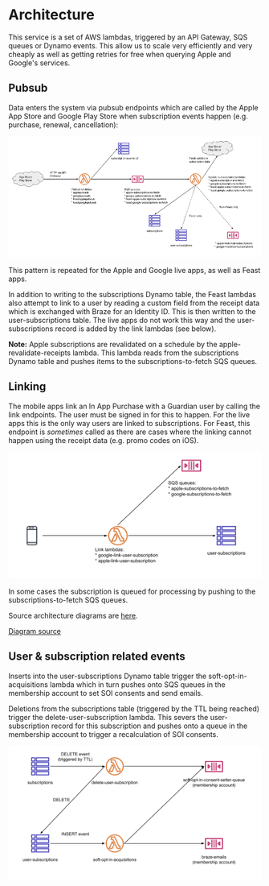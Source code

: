 # Architecture

This service is a set of AWS lambdas, triggered by an API Gateway, SQS queues or Dynamo events. This allow us to scale very efficiently and very cheaply as well as getting retries for free when querying Apple and Google's services. 

## Pubsub

Data enters the system via pubsub endpoints which are called by the Apple App Store and Google Play Store when subscription events happen (e.g. purchase, renewal, cancellation):

![Pubsub Architecture](pubsub.png)

This pattern is repeated for the Apple and Google live apps, as well as Feast apps.

In addition to writing to the subscriptions Dynamo table, the Feast lambdas also attempt to link to a user by reading a custom field from the receipt data which is exchanged with Braze for an Identity ID. This is then written to the user-subscriptions table. The live apps do not work this way and the user-subscriptions record is added by the link lambdas (see below).

**Note:** Apple subscriptions are revalidated on a schedule by the apple-revalidate-receipts lambda. This lambda reads from the subscriptions Dynamo table and pushes items to the subscriptions-to-fetch SQS queues.

## Linking

The mobile apps link an In App Purchase with a Guardian user by calling the link endpoints. The user must be signed in for this to happen. For the live apps this is the only way users are linked to subscriptions. For Feast, this endpoint is _sometimes_ called as there are cases where the linking cannot happen using the receipt data (e.g. promo codes on iOS).

![Link Architecture](link.png)

In some cases the subscription is queued for processing by pushing to the subscriptions-to-fetch SQS queues.

Source architecture diagrams are [here](https://drive.google.com/drive/folders/1D4Fe7kZMc99XBI4woPSmTQIG2ySGd9hl).

[Diagram source](https://docs.google.com/drawings/d/1C3-YcIdq4OZBbl5zouHKzJLWgRBtR89yCO9CHCGGkAQ/edit)

## User & subscription related events

Inserts into the user-subscriptions Dynamo table trigger the soft-opt-in-acquisitions lambda which in turn pushes onto SQS queues in the membership account to set SOI consents and send emails.

Deletions from the subscriptions table (triggered by the TTL being reached) trigger the delete-user-subscription lambda. This severs the user-subscription record for this subscription and pushes onto a queue in the membership account to trigger a recalculation of SOI consents.

![User and Subscription Events Architecture](user-sub-events.png)

